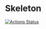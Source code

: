 # Skeleton

[![Actions Status](https://github.execute-api.us-west-2.amazonaws.com/production/badge/lucabelezal/Skeleton)](https://github.execute-api.us-west-2.amazonaws.com/production/results/lucabelezal/Skeleton)
